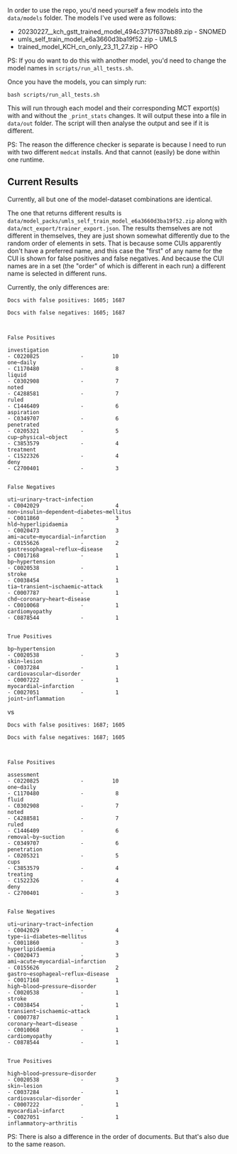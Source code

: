 In order to use the repo, you'd need yourself a few models into the `data/models` folder.
The models I've used were as follows:
- 20230227__kch_gstt_trained_model_494c3717f637bb89.zip - SNOMED
- umls_self_train_model_e6a3660d3ba19f52.zip - UMLS
- trained_model_KCH_cn_only_23_11_27.zip - HPO

PS:
If you do want to do this with another model, you'd need to  change the model names in `scripts/run_all_tests.sh`.

Once you have the models, you can simply run:
```
bash scripts/run_all_tests.sh
```

This will run through each model and their corresponding MCT export(s) with and without the `_print_stats` changes.
It will output these into a file in `data/out` folder.
The script will then analyse the output and see if it is different.

PS:
The reason the difference checker is separate is because I need to run with two different `medcat` installs.
And that cannot (easily) be done within one runtime.


## Current Results

Currently, all but one of the model-dataset combinations are identical.

The one that returns different results is `data/model_packs/umls_self_train_model_e6a3660d3ba19f52.zip` along with `data/mct_export/trainer_export.json`.
The results themselves are not different in themselves, they are just shown somewhat differently due to the random order of elements in sets. That is because some CUIs apparently don't have a preferred name, and this case the "first" of any name for the CUI is shown for false positives and false negatives. And because the CUI names are in a set (the "order" of which is different in each run) a different name is selected in different runs.

Currently, the only differences are:
```
Docs with false positives: 1605; 1687

Docs with false negatives: 1605; 1687



False Positives

investigation                                                          - C0220825             -         10
one~daily                                                              - C1170480             -          8
liquid                                                                 - C0302908             -          7
noted                                                                  - C4288581             -          7
ruled                                                                  - C1446409             -          6
aspiration                                                             - C0349707             -          6
penetrated                                                             - C0205321             -          5
cup~physical~object                                                    - C3853579             -          4
treatment                                                              - C1522326             -          4
deny                                                                   - C2700401             -          3


False Negatives

uti~urinary~tract~infection                                            - C0042029             -          4
non~insulin~dependent~diabetes~mellitus                                - C0011860             -          3
hld~hyperlipidaemia                                                    - C0020473             -          3
ami~acute~myocardial~infarction                                        - C0155626             -          2
gastresophageal~reflux~disease                                         - C0017168             -          1
bp~hypertension                                                        - C0020538             -          1
stroke                                                                 - C0038454             -          1
tia~transient~ischaemic~attack                                         - C0007787             -          1
chd~coronary~heart~disease                                             - C0010068             -          1
cardiomyopathy                                                         - C0878544             -          1


True Positives

bp~hypertension                                                        - C0020538             -          3
skin~lesion                                                            - C0037284             -          1
cardiovascular~disorder                                                - C0007222             -          1
myocardial~infarction                                                  - C0027051             -          1
joint~inflammation                                                     
```
vs
```
Docs with false positives: 1687; 1605

Docs with false negatives: 1687; 1605



False Positives

assessment                                                             - C0220825             -         10
one~daily                                                              - C1170480             -          8
fluid                                                                  - C0302908             -          7
noted                                                                  - C4288581             -          7
ruled                                                                  - C1446409             -          6
removal~by~suction                                                     - C0349707             -          6
penetration                                                            - C0205321             -          5
cups                                                                   - C3853579             -          4
treating                                                               - C1522326             -          4
deny                                                                   - C2700401             -          3


False Negatives

uti~urinary~tract~infection                                            - C0042029             -          4
type~ii~diabetes~mellitus                                              - C0011860             -          3
hyperlipidaemia                                                        - C0020473             -          3
ami~acute~myocardial~infarction                                        - C0155626             -          2
gastro~esophageal~reflux~disease                                       - C0017168             -          1
high~blood~pressure~disorder                                           - C0020538             -          1
stroke                                                                 - C0038454             -          1
transient~ischaemic~attack                                             - C0007787             -          1
coronary~heart~disease                                                 - C0010068             -          1
cardiomyopathy                                                         - C0878544             -          1


True Positives

high~blood~pressure~disorder                                           - C0020538             -          3
skin~lesion                                                            - C0037284             -          1
cardiovascular~disorder                                                - C0007222             -          1
myocardial~infarct                                                     - C0027051             -          1
inflammatory~arthritis 
```

PS:
There is also a difference in the order of documents. But that's also due to the same reason.
